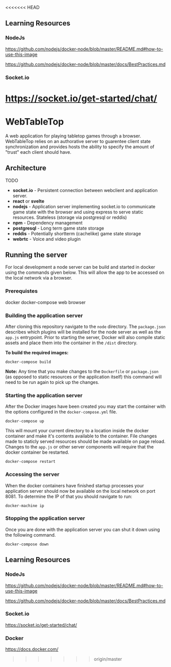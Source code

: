 <<<<<<< HEAD
## Learning Resources
### NodeJs
https://github.com/nodejs/docker-node/blob/master/README.md#how-to-use-this-image

https://github.com/nodejs/docker-node/blob/master/docs/BestPractices.md

### Socket.io
https://socket.io/get-started/chat/
=======
# WebTableTop
A web application for playing tabletop games through a browser. WebTableTop relies on an authorative server to guarentee client state synchronization and provides hosts the ability to specify the amount of "trust" each client should have.

## Architecture
TODO
- **socket.io** - Persistent connection between webclient and application server.
- **react** or **svelte**
- **nodejs** - Application server implementing socket.io to communicate game state with the browser and using express to serve static resources. Stateless (storage via postgresql or reddis)
- **npm** - Dependency management
- **postgresql** - Long term game state storage
- **reddis** - Potentially shortterm (cachelike) game state storage
- **webrtc** - Voice and video plugin

## Running the server
For local development a node server can be build and started in docker using the commands given below. This will allow the app to be accessed on the local network via a browser.

### Prerequistes
docker
docker-compose
web browser


### Building the application server
After cloning this repository navigate to the `node` directory. The `package.json` describes which plugins will be installed for the node server as well as the `app.js` entrypoint. Prior to starting the server, Docker will also compile static assets and place them into the container in the `/dist` directory.

**To build the required images:**

  `docker-compose build`

**Note:** Any time that you make changes to the `Dockerfile` or `package.json` (as opposed to static resources or the application itself) this command will need to be run again to pick up the changes.

### Starting the application server
After the Docker images have been created you may start the container with the options configured in the `docker-compose.yml` file.

  `docker-compose up`

This will mount your current directory to a location inside the docker container and make it's contents available to the container. File changes made to staticly served resources should be made available on page reload. Changes to the `app.js` or other server components will require that the docker container be restarted.

  `docker-compose restart`

### Accessing the server
When the docker containers have finished startup processes your application server should now be available on the local network on port 8081. To determine the IP of that you should navigate to run:

  `docker-machine ip`

### Stopping the application server
Once you are done with the application server you can shut it down using the following command.

  `docker-compose down`

## Learning Resources
### NodeJs
https://github.com/nodejs/docker-node/blob/master/README.md#how-to-use-this-image

https://github.com/nodejs/docker-node/blob/master/docs/BestPractices.md

### Socket.io
https://socket.io/get-started/chat/

### Docker
https://docs.docker.com/
>>>>>>> origin/master
